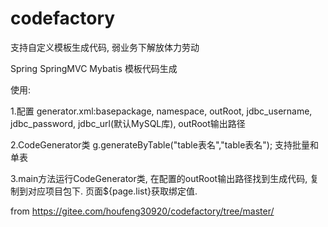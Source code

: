 # codefactory
支持自定义模板生成代码, 弱业务下解放体力劳动

Spring SpringMVC Mybatis 模板代码生成


使用: 

1.配置 generator.xml:basepackage, namespace, outRoot,  jdbc_username, jdbc_password, jdbc_url(默认MySQL库), outRoot输出路径

2.CodeGenerator类 g.generateByTable("table表名","table表名"); 支持批量和单表 

3.main方法运行CodeGenerator类, 在配置的outRoot输出路径找到生成代码, 复制到对应项目包下. 页面${page.list}获取绑定值.

from https://gitee.com/houfeng30920/codefactory/tree/master/
